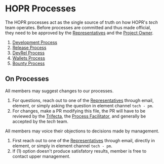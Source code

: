 # HOPR Processes

The HOPR processes act as the single source of truth on how HOPR's _tech_ team operates.
Before processes are committed and thus made official, they need to be approved by the [Representatives](./development.md#representatives) and the [Project Owner](./development.md#legend).

1. [Development Process](./development.md)
2. [Release Process](./release.md)
3. [DevRel Process](./devrel.md)
4. [Wallets Process](./wallets.md)
5. [Bounty Process](./bounty.md)

## On Processes

All members may suggest changes to our processes.

1. For questions, reach out to one of the [Representatives](./development.md#representatives) through email, element, or simply asking the question in element channel `tech - pm`.
2. For changes, make a PR modifying this file, the PR will have to be reviewed by the [Trifecta](./development.md#trifecta), the [Process Facilitator](./development.md#legend), and generally be accepted by the _tech_ team.

All members may voice their objections to decisions made by management.

1. First reach out to one of the [Representatives](./development.md#representatives) through email, directly in element, or simply in element channel `tech - pm`.
2. If (1) option doesn't produce satisfatory results, member is free to contact upper management.
